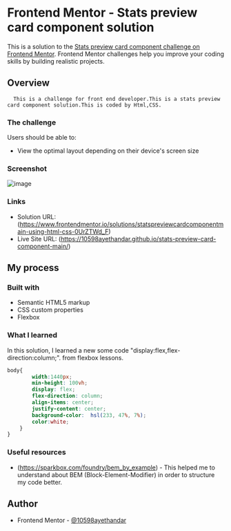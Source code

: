 # Frontend Mentor - Stats preview card component solution

This is a solution to the [Stats preview card component challenge on Frontend Mentor](https://www.frontendmentor.io/challenges/stats-preview-card-component-8JqbgoU62). Frontend Mentor challenges help you improve your coding skills by building realistic projects. 



## Overview
      This is a challenge for front end developer.This is a stats preview card component solution.This is coded by Html,CSS.
### The challenge

Users should be able to:

- View the optimal layout depending on their device's screen size

### Screenshot

![image](https://user-images.githubusercontent.com/51500606/140024670-2545d31a-931b-494a-9eae-f9dff2461bc2.png)


### Links

- Solution URL: (https://www.frontendmentor.io/solutions/statspreviewcardcomponentmain-using-html-css-0UrZTWd_F)
- Live Site URL: (https://10598ayethandar.github.io/stats-preview-card-component-main/)

## My process

### Built with

- Semantic HTML5 markup
- CSS custom properties
- Flexbox

### What I learned
  In this solution, I learned a new some code "display:flex,flex-direction:column;".
  from flexbox lessons.

```css
body{
        width:1440px;
        min-height: 100vh;
        display: flex;
        flex-direction: column;
        align-items: center;
        justify-content: center;
        background-color:  hsl(233, 47%, 7%);
        color:white;
    }
}
```

### Useful resources

- (https://sparkbox.com/foundry/bem_by_example) - This helped me to understand  about BEM (Block-Element-Modifier) in order to structure my code better.


## Author

- Frontend Mentor - [@10598ayethandar](https://www.frontendmentor.io/profile/10598ayethandar)



